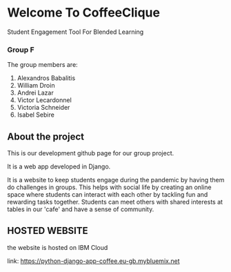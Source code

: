 # Welcome To CoffeeClique
Student Engagement Tool For Blended Learning

### Group F

The group members are:

1. Alexandros Babalitis
2. William Droin
3. Andrei Lazar
4. Victor Lecardonnel
5. Victoria Schneider
6. Isabel Sebire

## About the project

This is our development github page for our group project.

It is a web app developed in Django.

It is a website to keep students engage during the pandemic by having them do challenges in groups. This helps with social life by creating an online space where students can interact with each other by tackling fun and rewarding tasks together. Students can meet others with shared interests at tables in our 'cafe' and have a sense of community.


## HOSTED WEBSITE

the website is hosted on IBM Cloud

link: https://python-django-app-coffee.eu-gb.mybluemix.net
